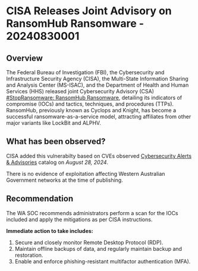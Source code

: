 # CISA Releases Joint Advisory on RansomHub Ransomware - 20240830001

## Overview

The Federal Bureau of Investigation (FBI), the Cybersecurity and Infrastructure Security Agency (CISA), the Multi-State Information Sharing and Analysis Center (MS-ISAC), and the Department of Health and Human Services (HHS) released joint Cybersecurity Advisory (CSA) [#StopRansomware: RansomHub Ransomware](https://www.cisa.gov/news-events/cybersecurity-advisories/aa24-242a), detailing its indicators of compromise (IOCs) and tactics, techniques, and procedures (TTPs). RansomHub, previously known as Cyclops and Knight, has become a successful ransomware-as-a-service model, attracting affiliates from other major variants like LockBit and ALPHV. 

## What has been observed?

CISA added this vulnerabilty based on CVEs observed [Cybersecurity Alerts & Advisories](https://www.cisa.gov/news-events/cybersecurity-advisories?f%5B0%5D=advisory_type%3A94) catalog on *August 28, 2024*.

There is no evidence of exploitation affecting Western Australian Government networks at the time of publishing.

## Recommendation

The WA SOC recommends administrators perform a scan for the IOCs included and apply the mitigations as per CISA instructions.

**Immediate action to take includes:**

1. Secure and closely monitor Remote Desktop Protocol (RDP).
1. Maintain offline backups of data, and regularly maintain backup and restoration.
1. Enable and enforce phishing-resistant multifactor authentication (MFA).
